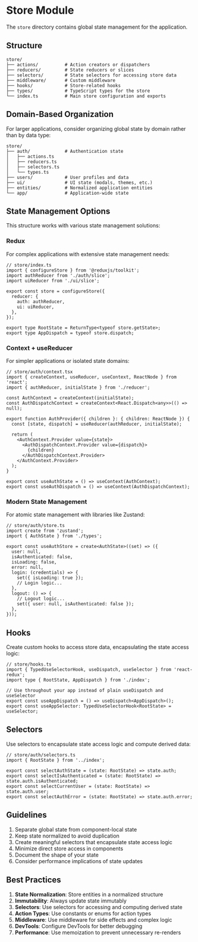 # Store Module

The `store` directory contains global state management for the application.

## Structure

```
store/
├── actions/          # Action creators or dispatchers
├── reducers/         # State reducers or slices
├── selectors/        # State selectors for accessing store data
├── middleware/       # Custom middleware
├── hooks/            # Store-related hooks
├── types/            # TypeScript types for the store
└── index.ts          # Main store configuration and exports
```

## Domain-Based Organization

For larger applications, consider organizing global state by domain rather than by data type:

```
store/
├── auth/             # Authentication state
│   ├── actions.ts
│   ├── reducers.ts
│   ├── selectors.ts
│   └── types.ts
├── users/            # User profiles and data
├── ui/               # UI state (modals, themes, etc.)
├── entities/         # Normalized application entities
└── app/              # Application-wide state
```

## State Management Options

This structure works with various state management solutions:

### Redux

For complex applications with extensive state management needs:

```tsx
// store/index.ts
import { configureStore } from '@reduxjs/toolkit';
import authReducer from './auth/slice';
import uiReducer from './ui/slice';

export const store = configureStore({
  reducer: {
    auth: authReducer,
    ui: uiReducer,
  },
});

export type RootState = ReturnType<typeof store.getState>;
export type AppDispatch = typeof store.dispatch;
```

### Context + useReducer

For simpler applications or isolated state domains:

```tsx
// store/auth/context.tsx
import { createContext, useReducer, useContext, ReactNode } from 'react';
import { authReducer, initialState } from './reducer';

const AuthContext = createContext(initialState);
const AuthDispatchContext = createContext<React.Dispatch<any>>(() => null);

export function AuthProvider({ children }: { children: ReactNode }) {
  const [state, dispatch] = useReducer(authReducer, initialState);

  return (
    <AuthContext.Provider value={state}>
      <AuthDispatchContext.Provider value={dispatch}>
        {children}
      </AuthDispatchContext.Provider>
    </AuthContext.Provider>
  );
}

export const useAuthState = () => useContext(AuthContext);
export const useAuthDispatch = () => useContext(AuthDispatchContext);
```

### Modern State Management

For atomic state management with libraries like Zustand:

```tsx
// store/auth/store.ts
import create from 'zustand';
import { AuthState } from './types';

export const useAuthStore = create<AuthState>((set) => ({
  user: null,
  isAuthenticated: false,
  isLoading: false,
  error: null,
  login: (credentials) => {
    set({ isLoading: true });
    // Login logic...
  },
  logout: () => {
    // Logout logic...
    set({ user: null, isAuthenticated: false });
  },
}));
```

## Hooks

Create custom hooks to access store data, encapsulating the state access logic:

```tsx
// store/hooks.ts
import { TypedUseSelectorHook, useDispatch, useSelector } from 'react-redux';
import type { RootState, AppDispatch } from './index';

// Use throughout your app instead of plain useDispatch and useSelector
export const useAppDispatch = () => useDispatch<AppDispatch>();
export const useAppSelector: TypedUseSelectorHook<RootState> = useSelector;
```

## Selectors

Use selectors to encapsulate state access logic and compute derived data:

```tsx
// store/auth/selectors.ts
import { RootState } from '../index';

export const selectAuthState = (state: RootState) => state.auth;
export const selectIsAuthenticated = (state: RootState) => state.auth.isAuthenticated;
export const selectCurrentUser = (state: RootState) => state.auth.user;
export const selectAuthError = (state: RootState) => state.auth.error;
```

## Guidelines

1. Separate global state from component-local state
2. Keep state normalized to avoid duplication
3. Create meaningful selectors that encapsulate state access logic
4. Minimize direct store access in components
5. Document the shape of your state
6. Consider performance implications of state updates

## Best Practices

1. **State Normalization**: Store entities in a normalized structure
2. **Immutability**: Always update state immutably
3. **Selectors**: Use selectors for accessing and computing derived state
4. **Action Types**: Use constants or enums for action types
5. **Middleware**: Use middleware for side effects and complex logic
6. **DevTools**: Configure DevTools for better debugging
7. **Performance**: Use memoization to prevent unnecessary re-renders 